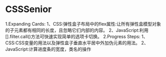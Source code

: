# CSSSenior
1.Expanding Cards:
  1、CSS:弹性盒子布局中的flex属性:让所有弹性盒模型对象的子元素都有相同的长度，且忽略它们内部的内容。
  2、JavaScript:利用[].filter.call()方法可快速实现简单的选项卡切换。
2.Progress Steps:
  1、CSS:CSS变量的用法以及弹性盒子垂直水平居中外加伪元素的用法。
  2、JavaScript:计算进度条的宽度，类名的操作

